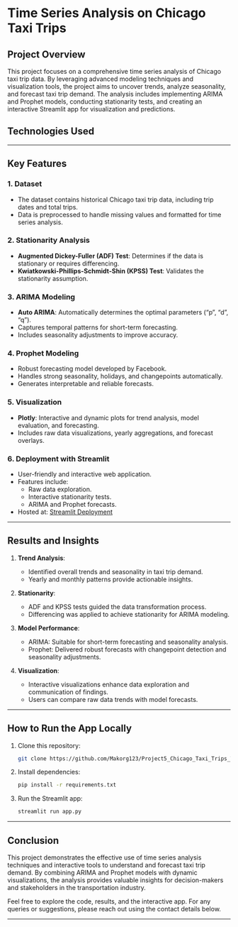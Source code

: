 # Time Series Analysis on Chicago Taxi Trips

## Project Overview

This project focuses on a comprehensive time series analysis of Chicago taxi trip data. By leveraging advanced modeling techniques and visualization tools, the project aims to uncover trends, analyze seasonality, and forecast taxi trip demand. The analysis includes implementing ARIMA and Prophet models, conducting stationarity tests, and creating an interactive Streamlit app for visualization and predictions.

## Technologies Used

---

## Key Features

### 1. Dataset

- The dataset contains historical Chicago taxi trip data, including trip dates and total trips.
- Data is preprocessed to handle missing values and formatted for time series analysis.

### 2. Stationarity Analysis

- **Augmented Dickey-Fuller (ADF) Test**: Determines if the data is stationary or requires differencing.
- **Kwiatkowski-Phillips-Schmidt-Shin (KPSS) Test**: Validates the stationarity assumption.

### 3. ARIMA Modeling

- **Auto ARIMA**: Automatically determines the optimal parameters (“p”, “d”, “q”).
- Captures temporal patterns for short-term forecasting.
- Includes seasonality adjustments to improve accuracy.

### 4. Prophet Modeling

- Robust forecasting model developed by Facebook.
- Handles strong seasonality, holidays, and changepoints automatically.
- Generates interpretable and reliable forecasts.

### 5. Visualization

- **Plotly**: Interactive and dynamic plots for trend analysis, model evaluation, and forecasting.
- Includes raw data visualizations, yearly aggregations, and forecast overlays.

### 6. Deployment with Streamlit

- User-friendly and interactive web application.
- Features include:
  - Raw data exploration.
  - Interactive stationarity tests.
  - ARIMA and Prophet forecasts.
- Hosted at: [Streamlit Deployment](https://project5chicagotaxitripstimeseries-wwn89ktpevfmjexzrssvfq.streamlit.app/)

---

## Results and Insights

1. **Trend Analysis**:

   - Identified overall trends and seasonality in taxi trip demand.
   - Yearly and monthly patterns provide actionable insights.

2. **Stationarity**:

   - ADF and KPSS tests guided the data transformation process.
   - Differencing was applied to achieve stationarity for ARIMA modeling.

3. **Model Performance**:

   - ARIMA: Suitable for short-term forecasting and seasonality analysis.
   - Prophet: Delivered robust forecasts with changepoint detection and seasonality adjustments.

4. **Visualization**:

   - Interactive visualizations enhance data exploration and communication of findings.
   - Users can compare raw data trends with model forecasts.

---

## How to Run the App Locally

1. Clone this repository:
   ```bash
   git clone https://github.com/Makorg123/Project5_Chicago_Taxi_Trips_Time_Series.git
   ```
2. Install dependencies:
   ```bash
   pip install -r requirements.txt
   ```
3. Run the Streamlit app:
   ```bash
   streamlit run app.py
   ```

---

## Conclusion

This project demonstrates the effective use of time series analysis techniques and interactive tools to understand and forecast taxi trip demand. By combining ARIMA and Prophet models with dynamic visualizations, the analysis provides valuable insights for decision-makers and stakeholders in the transportation industry.

Feel free to explore the code, results, and the interactive app. For any queries or suggestions, please reach out using the contact details below.

---

